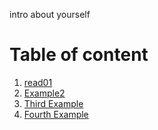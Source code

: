 intro about yourself 


# Table of content
1. [read01](https://nahla531.github.io/reading-notes/read01)
2. [Example2](#example2)
3. [Third Example](#third-example)
4. [Fourth Example](#fourth-examplehttpwwwfourthexamplecom)


